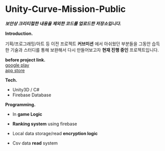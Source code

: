 # Unity-Curve-Mission-Public
***보안상 크리티컬한 내용을 제외한 코드를 업로드한 저장소입니다.***


**Introduction.**

 기획/프로그래밍/아트 등 이전 프로젝트 **커브미션** 에서 아쉬웠던 부분들을 그동안 습득한 기술과 스터디를 통해 보완해서 다시 만들어보고자 **현재 진행 중인** 프로젝트입니다.
     
**before project link.**    
[google play](https://play.google.com/store/apps/details?id=com.DAPZY.curvemission&hl=es_HN)    
[app store](https://apps.apple.com/kr/app/%EC%BB%A4%EB%B8%8C%EB%AF%B8%EC%85%98/id1343593867)

**Tech.**

- Unity3D / C#
- Firebase Database



**Programming.**

- In **game Logic**
- **Ranking system** using firebase
- Local data storage/read **encryption logic**

- Csv data **read** system

